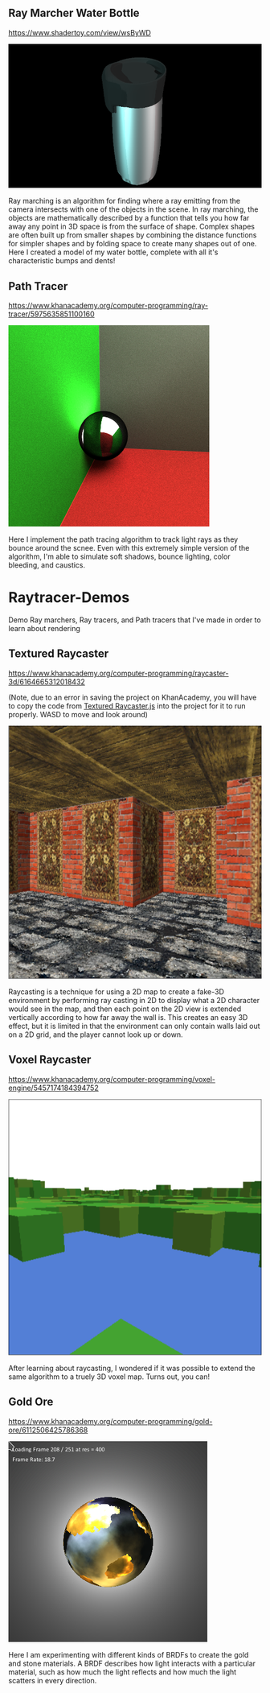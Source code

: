 ## Ray Marcher Water Bottle

https://www.shadertoy.com/view/wsByWD

![Ray Marcher Image](https://github.com/Elliot-TS/Raytracer-Demos/blob/main/Ray%20Marcher%20Demo.png)

Ray marching is an algorithm for finding where a ray emitting from the camera intersects with one of the objects in the scene.  In ray marching, the objects are mathematically described by a function that tells you how far away any point in 3D space is from the surface of shape.  Complex shapes are often built up from smaller shapes by combining the distance functions for simpler shapes and by folding space to create many shapes out of one.  Here I created a model of my water bottle, complete with all it's characteristic bumps and dents!

## Path Tracer

https://www.khanacademy.org/computer-programming/ray-tracer/5975635851100160

![Path Tracer Demo](https://github.com/Elliot-TS/Raytracer-Demos/blob/main/Path%20Tracing%20Demo.png)

Here I implement the path tracing algorithm to track light rays as they bounce around the scnee.  Even with this extremely simple version of the algorithm, I'm able to simulate soft shadows, bounce lighting, color bleeding, and caustics.

# Raytracer-Demos
Demo Ray marchers, Ray tracers, and Path tracers that I've made in order to learn about rendering

## Textured Raycaster
https://www.khanacademy.org/computer-programming/raycaster-3d/6164665312018432

(Note, due to an error in saving the project on KhanAcademy, you will have to copy the code from [Textured Raycaster.js](https://raw.githubusercontent.com/Elliot-TS/Raytracer-Demos/refs/heads/main/Textured%20Raycaster.js) into the project for it to run properly.  WASD to move and look around)

![Textured Raycaster Image](https://github.com/Elliot-TS/Raytracer-Demos/blob/main/Textured%20Raycaster.png)

Raycasting is a technique for using a 2D map to create a fake-3D environment by performing ray casting in 2D to display what a 2D character would see in the map, and then each point on the 2D view is extended vertically according to how far away the wall is.  This creates an easy 3D effect, but it is limited in that the environment can only contain walls laid out on a 2D grid, and the player cannot look up or down.

## Voxel Raycaster
https://www.khanacademy.org/computer-programming/voxel-engine/5457174184394752

![Voxel Raycaster Image](https://github.com/Elliot-TS/Raytracer-Demos/blob/main/Voxel%20Raycaster.png)

After learning about raycasting, I wondered if it was possible to extend the same algorithm to a truely 3D voxel map.  Turns out, you can!

## Gold Ore

https://www.khanacademy.org/computer-programming/gold-ore/6112506425786368

![Gold Ore Image](https://github.com/Elliot-TS/Raytracer-Demos/blob/main/Gold%20Ore%20Demo.png)

Here I am experimenting with different kinds of BRDFs to create the gold and stone materials.  A BRDF describes how light interacts with a particular material, such as how much the light reflects and how much the light scatters in every direction.
